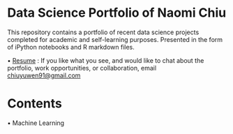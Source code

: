 # Data Science Portfolio of Naomi Chiu
This repository contains a portfolio of recent data science projects completed for academic and self-learning purposes. Presented in the form of iPython notebooks and R markdown files.

• [Resume](https://github.com/chiuyuwen91/Portfolio/blob/main/Resume_YuWenChiu_2021.pdf)  : If you like what you see, and would like to chat about the portfolio, work opportunities, or collaboration, email chiuyuwen91@gmail.com

# Contents
• Machine Learning
